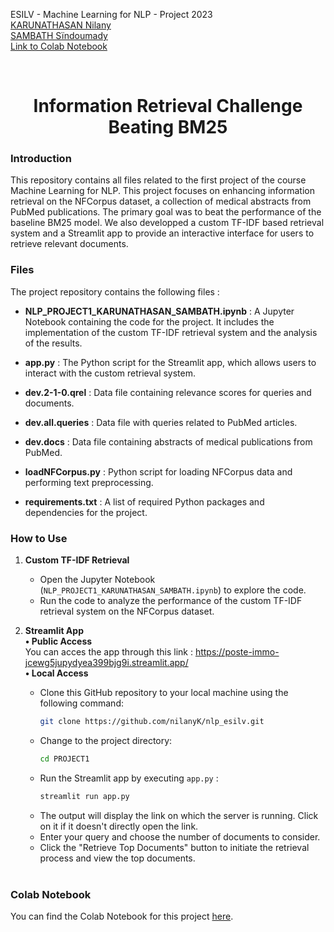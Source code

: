 ESILV - Machine Learning for NLP - Project 2023 <br>
[KARUNATHASAN Nilany](https://www.linkedin.com/in/nilany-karunathasan-7b49691ba/) <br>
[SAMBATH Sïndoumady](https://www.linkedin.com/in/s%C3%AFndoumady-sambath-a7519a209/) <br>
[Link to Colab Notebook](https://colab.research.google.com/drive/1nU0mSg2O-pSoDkhC_ZOivF4t9D-RvgNg?usp=sharing)<br>

<br>
<h1 align="center">Information Retrieval Challenge Beating BM25</h1>


### Introduction
This repository contains all files related to the first project of the course Machine Learning for NLP. This project focuses on enhancing information retrieval on the NFCorpus dataset, a collection of medical abstracts from PubMed publications. The primary goal was to beat the performance of the baseline BM25 model. We also developped a custom TF-IDF based retrieval system and a Streamlit app to provide an interactive interface for users to retrieve relevant documents.
 

### Files

The project repository contains the following files :

- **NLP_PROJECT1_KARUNATHASAN_SAMBATH.ipynb** : A Jupyter Notebook containing the code for the project. It includes the implementation of the custom TF-IDF retrieval system and the analysis of the results.

- **app.py** : The Python script for the Streamlit app, which allows users to interact with the custom retrieval system.

- **dev.2-1-0.qrel** : Data file containing relevance scores for queries and documents.

- **dev.all.queries** : Data file with queries related to PubMed articles.

- **dev.docs** : Data file containing abstracts of medical publications from PubMed.

- **loadNFCorpus.py** : Python script for loading NFCorpus data and performing text preprocessing.

- **requirements.txt** : A list of required Python packages and dependencies for the project.


### How to Use

1. **Custom TF-IDF Retrieval**
   - Open the Jupyter Notebook (`NLP_PROJECT1_KARUNATHASAN_SAMBATH.ipynb`) to explore the code.
   - Run the code to analyze the performance of the custom TF-IDF retrieval system on the NFCorpus dataset.

2. **Streamlit App** <br>
     **• Public Access** <br>
       You can acces the app through this link : https://poste-immo-jcewg5jupydyea399bjg9i.streamlit.app/ <br>
     **• Local Access** <br>
     - Clone this GitHub repository to your local machine using the following command:
       ```bash
       git clone https://github.com/nilanyK/nlp_esilv.git
       ```
     - Change to the project directory:
       ```bash
       cd PROJECT1
       ```
     - Run the Streamlit app by executing `app.py` :
       ```python
       streamlit run app.py
       ```
     - The output will display the link on which the server is running.  Click on it if it doesn't directly open the link.
     - Enter your query and choose the number of documents to consider.
     - Click the "Retrieve Top Documents" button to initiate the retrieval process and view the top documents. <br>
   <br>

### Colab Notebook

You can find the Colab Notebook for this project [here](insert_your_colab_notebook_link_here).

